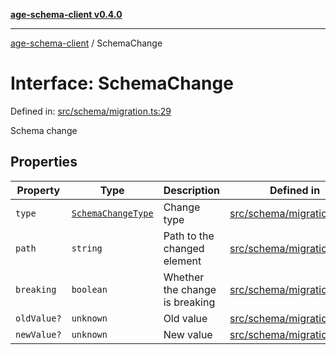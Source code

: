 [**age-schema-client v0.4.0**](../index.md)

***

[age-schema-client](../index.md) / SchemaChange

# Interface: SchemaChange

Defined in: [src/schema/migration.ts:29](https://github.com/standardbeagle/ageSchemaClient/blob/main/src/schema/migration.ts#L29)

Schema change

## Properties

| Property | Type | Description | Defined in |
| ------ | ------ | ------ | ------ |
| <a id="type"></a> `type` | [`SchemaChangeType`](../enumerations/SchemaChangeType.md) | Change type | [src/schema/migration.ts:33](https://github.com/standardbeagle/ageSchemaClient/blob/main/src/schema/migration.ts#L33) |
| <a id="path"></a> `path` | `string` | Path to the changed element | [src/schema/migration.ts:38](https://github.com/standardbeagle/ageSchemaClient/blob/main/src/schema/migration.ts#L38) |
| <a id="breaking"></a> `breaking` | `boolean` | Whether the change is breaking | [src/schema/migration.ts:43](https://github.com/standardbeagle/ageSchemaClient/blob/main/src/schema/migration.ts#L43) |
| <a id="oldvalue"></a> `oldValue?` | `unknown` | Old value | [src/schema/migration.ts:48](https://github.com/standardbeagle/ageSchemaClient/blob/main/src/schema/migration.ts#L48) |
| <a id="newvalue"></a> `newValue?` | `unknown` | New value | [src/schema/migration.ts:53](https://github.com/standardbeagle/ageSchemaClient/blob/main/src/schema/migration.ts#L53) |

